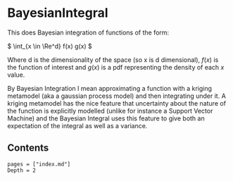 # BayesianIntegral

This does Bayesian integration of functions of the form:

$ \int_{x \in \Re^d} f(x) g(x) $

Where d is the dimensionality of the space (so x is d dimensional), $f(x)$ is the function of interest and $g(x)$ is a pdf representing the density of each $x$ value.

By Bayesian Integration I mean approximating a function with a kriging metamodel (aka a gaussian process model) and then integrating under it. A kriging metamodel has the nice feature that uncertainty about the nature of the function is explicitly modelled (unlike for instance a Support Vector Machine) and the Bayesian Integral uses this feature to give both an expectation of the integral as well as a variance.

## Contents

```@contents
pages = ["index.md"]
Depth = 2
```
